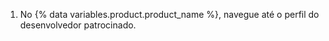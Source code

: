 1. No {% data variables.product.product_name %}, navegue até o perfil do desenvolvedor patrocinado.
